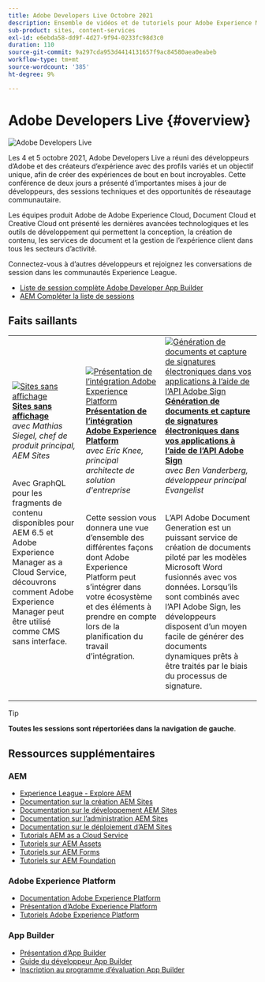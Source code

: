```yaml
---
title: Adobe Developers Live Octobre 2021
description: Ensemble de vidéos et de tutoriels pour Adobe Experience Manager Sites distribués dans le cadre de l’événement Adobe Developers Live.
sub-product: sites, content-services
exl-id: e6ebda58-dd9f-4d27-9f94-0233fc98d3c0
duration: 110
source-git-commit: 9a297cda953d4414131657f9ac84580aea0eabeb
workflow-type: tm+mt
source-wordcount: '385'
ht-degree: 9%

---
```


# Adobe Developers Live {#overview}

<img alt="Adobe Developers Live" src="/help/adobe-developers-live/assets/adl.png" />

Les 4 et 5 octobre 2021, Adobe Developers Live a réuni des développeurs d’Adobe et des créateurs d’expérience avec des profils variés et un objectif unique, afin de créer des expériences de bout en bout incroyables. Cette conférence de deux jours a présenté d’importantes mises à jour de développeurs, des sessions techniques et des opportunités de réseautage communautaire.

Les équipes produit Adobe de Adobe Experience Cloud, Document Cloud et Creative Cloud ont présenté les dernières avancées technologiques et les outils de développement qui permettent la conception, la création de contenu, les services de document et la gestion de l’expérience client dans tous les secteurs d’activité.

Connectez-vous à d’autres développeurs et rejoignez les conversations de session dans les communautés Experience League.
* [Liste de session complète Adobe Developer App Builder](https://experienceleaguecommunities.adobe.com/t5/project-firefly-discussions/adobe-developers-live-october-2021-project-firefly-s-complete/td-p/425779?profile.language=fr)
* [AEM Compléter la liste de sessions](https://experienceleaguecommunities.adobe.com/t5/adobe-experience-manager/adobe-developers-live-october-2021-complete-session-list/m-p/423041?profile.language=fr#M120517)

## Faits saillants

<table>
  <tr>
   <td>
      <a href="headless.md">
      <img alt="Sites sans affichage" src="/help/adobe-developers-live/assets/mathias.png"/>
      </a>
      <div>
         <a href="headless.md"><strong>Sites sans affichage</strong></a>         
         <br/><em> avec Mathias Siegel, chef de produit principal, AEM Sites</em>
      </div>
      <p>
        <br/>
         Avec GraphQL pour les fragments de contenu disponibles pour AEM 6.5 et Adobe Experience Manager as a Cloud Service, découvrons comment Adobe Experience Manager peut être utilisé comme CMS sans interface.
      </p>
     </td>   
     <td>
      <a href="aep-integration.md">
      <img alt="Présentation de l’intégration Adobe Experience Platform" src="/help/adobe-developers-live/assets/eric.png"/>
      </a>
      <div>
         <a href="aep-integration.md"><strong>Présentation de l’intégration Adobe Experience Platform</strong></a>
         <br/><em> avec Eric Knee, principal architecte de solution d'entreprise</em>
      </div>
      <p>
        <br/>
         Cette session vous donnera une vue d’ensemble des différentes façons dont Adobe Experience Platform peut s’intégrer dans votre écosystème et des éléments à prendre en compte lors de la planification du travail d’intégration.
      </p>
   </td>
   </td>
     <td>
      <a href="pdf-services-api.md">
      <img alt="Génération de documents et capture de signatures électroniques dans vos applications à l’aide de l’API Adobe Sign" src="/help/adobe-developers-live/assets/ben.png"/>
      </a>
      <div>
         <a href="pdf-services-api.md"><strong>Génération de documents et capture de signatures électroniques dans vos applications à l’aide de l’API Adobe Sign</strong></a>
         <br/><em> avec Ben Vanderberg, développeur principal Evangelist</em>
      </div>
      <p>
        <br/>
         L’API Adobe Document Generation est un puissant service de création de documents piloté par les modèles Microsoft Word fusionnés avec vos données. Lorsqu’ils sont combinés avec l’API Adobe Sign, les développeurs disposent d’un moyen facile de générer des documents dynamiques prêts à être traités par le biais du processus de signature.
      </p>
   </td> 
  </tr>
</table>

>[!TIP]
>
>**Toutes les sessions sont répertoriées dans la navigation de gauche**.

## Ressources supplémentaires

### AEM

* [Experience League - Explore AEM](https://experienceleague.adobe.com/fr#recommended/solutions/experience-manager)
* [Documentation sur la création AEM Sites](https://experienceleague.adobe.com/docs/experience-manager-65/authoring/home.html?lang=fr)
* [Documentation sur le développement AEM Sites](https://experienceleague.adobe.com/docs/experience-manager-65/developing/home.html?lang=fr)
* [Documentation sur l’administration AEM Sites](https://experienceleague.adobe.com/docs/experience-manager-65/administering/home.html?lang=fr)
* [Documentation sur le déploiement d’AEM Sites](https://experienceleague.adobe.com/docs/experience-manager-65/deploying/home.html?lang=fr)
* [Tutorials AEM as a Cloud Service](https://experienceleague.adobe.com/docs/experience-manager-learn/cloud-service/overview.html?lang=fr)
* [Tutoriels sur AEM Assets](https://experienceleague.adobe.com/docs/experience-manager-learn/assets/overview.html?lang=fr)
* [Tutoriels sur AEM Forms](https://experienceleague.adobe.com/docs/experience-manager-learn/forms/overview.html?lang=fr)
* [Tutoriels sur AEM Foundation](https://experienceleague.adobe.com/docs/experience-manager-learn/foundation/overview.html?lang=fr)

### Adobe Experience Platform

* [Documentation Adobe Experience Platform](https://experienceleague.adobe.com/docs/experience-platform.html?lang=fr)
* [Présentation d’Adobe Experience Platform](https://experienceleague.adobe.com/docs/experience-platform/landing/home.html?lang=fr)
* [Tutoriels Adobe Experience Platform](https://experienceleague.adobe.com/docs/platform-learn/tutorials/overview.html?lang=fr)

### App Builder

* [Présentation d’App Builder](https://adobe.ly/aem-appbuilder)
* [Guide du développeur App Builder](https://adobe.ly/appbuilder)
* [Inscription au programme d’évaluation App Builder](https://adobe.ly/appbuilder-trial)
